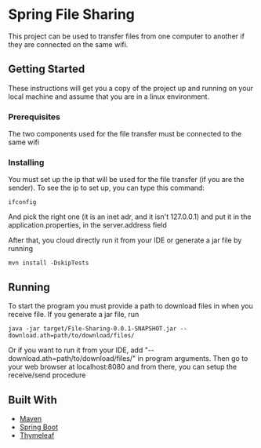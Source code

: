 # Spring File Sharing

This project can be used to transfer files from one computer to another if they are connected on the same wifi.


## Getting Started

These instructions will get you a copy of the project up and running on your local machine and assume that you are in a linux environment.


### Prerequisites

The two components used for the file transfer must be connected to the same wifi


### Installing
You must set up the ip that will be used for the file transfer (if you are the sender). To see the ip to set up, you can type this command:

```
ifconfig
```

And pick the right one (it is an inet adr, and it isn't 127.0.0.1) and put it in the application.properties, in the server.address field

After that, you cloud directly run it from your IDE or generate a jar file by running
```
mvn install -DskipTests
```

## Running
To start the program you must provide a path to download files in when you receive file. If you generate a jar file, run
```
java -jar target/File-Sharing-0.0.1-SNAPSHOT.jar --download.ath=path/to/download/files/
```
Or if you want to run it from your IDE, add "--download.ath=path/to/download/files/" in program arguments. Then go to your web browser at localhost:8080 and from there, you can setup the receive/send procedure


## Built With

* [Maven](https://maven.apache.org/)
* [Spring Boot](https://projects.spring.io/spring-boot/)
* [Thymeleaf](https://www.thymeleaf.org/)
